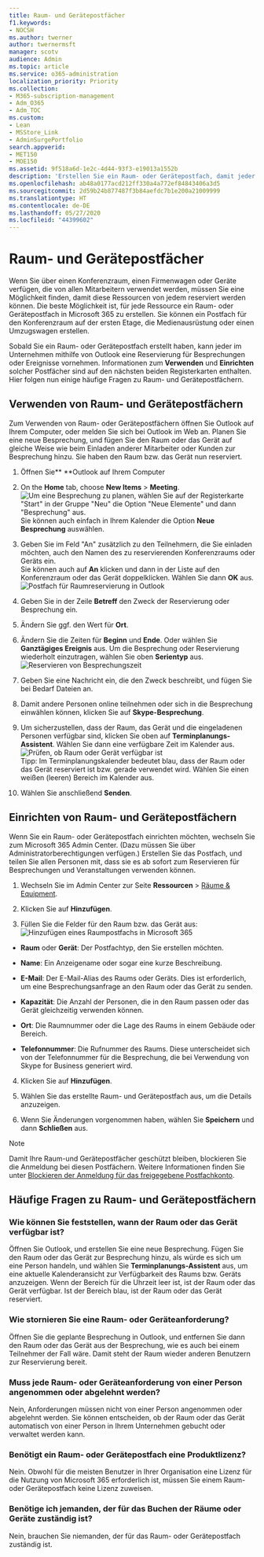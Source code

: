 ```yaml
---
title: Raum- und Gerätepostfächer
f1.keywords:
- NOCSH
ms.author: twerner
author: twernermsft
manager: scotv
audience: Admin
ms.topic: article
ms.service: o365-administration
localization_priority: Priority
ms.collection:
- M365-subscription-management
- Adm_O365
- Adm_TOC
ms.custom:
- Lean
- MSStore_Link
- AdminSurgePortfolio
search.appverid:
- MET150
- MOE150
ms.assetid: 9f518a6d-1e2c-4d44-93f3-e19013a1552b
description: 'Erstellen Sie ein Raum- oder Gerätepostfach, damit jeder im Unternehmen mithilfe von Outlook eine Reservierung für Besprechungen oder Ereignisse vornehmen. '
ms.openlocfilehash: ab48a0177acd212ff330a4a772ef84843406a3d5
ms.sourcegitcommit: 2d59b24b877487f3b84aefdc7b1e200a21009999
ms.translationtype: HT
ms.contentlocale: de-DE
ms.lasthandoff: 05/27/2020
ms.locfileid: "44399602"
---
```

# <a name="room-and-equipment-mailboxes"></a>Raum- und Gerätepostfächer

Wenn Sie über einen Konferenzraum, einen Firmenwagen oder Geräte verfügen, die von allen Mitarbeitern verwendet werden, müssen Sie eine Möglichkeit finden, damit diese Ressourcen von jedem reserviert werden können. Die beste Möglichkeit ist, für jede Ressource ein Raum- oder Gerätepostfach in Microsoft 365 zu erstellen. Sie können ein Postfach für den Konferenzraum auf der ersten Etage, die Medienausrüstung oder einen Umzugswagen erstellen.
  
Sobald Sie ein Raum- oder Gerätepostfach erstellt haben, kann jeder im Unternehmen mithilfe von Outlook eine Reservierung für Besprechungen oder Ereignisse vornehmen. Informationen zum **Verwenden** und **Einrichten** solcher Postfächer sind auf den nächsten beiden Registerkarten enthalten. Hier folgen nun einige häufige Fragen zu Raum- und Gerätepostfächern. 
  
## <a name="use-room-and-equipment-mailboxes"></a>Verwenden von Raum- und Gerätepostfächern

Zum Verwenden von Raum- oder Gerätepostfächern öffnen Sie Outlook auf Ihrem Computer, oder melden Sie sich bei Outlook im Web an. Planen Sie eine neue Besprechung, und fügen Sie den Raum oder das Gerät auf gleiche Weise wie beim Einladen anderer Mitarbeiter oder Kunden zur Besprechung hinzu. Sie haben den Raum bzw. das Gerät nun reserviert.
  
1. Öffnen Sie** **Outlook auf Ihrem Computer 
    
2. On the **Home** tab, choose **New Items** \> **Meeting**.<br/>![Um eine Besprechung zu planen, wählen Sie auf der Registerkarte "Start" in der Gruppe "Neu" die Option "Neue Elemente" und dann "Besprechung" aus.](../../media/ffd575a8-1036-4d67-b839-73941fc60276.png)<br/>Sie können auch einfach in Ihrem Kalender die Option **Neue Besprechung** auswählen.
    
3. Geben Sie im Feld "An" zusätzlich zu den Teilnehmern, die Sie einladen möchten, auch den Namen des zu reservierenden Konferenzraums oder Geräts ein.<br/>Sie können auch auf **An** klicken und dann in der Liste auf den Konferenzraum oder das Gerät doppelklicken. Wählen Sie dann **OK** aus.<br/>![Postfach für Raumreservierung in Outlook](../../media/4588c806-9fb9-46c9-b2d8-34caa943e28e.png)
  
4. Geben Sie in der Zeile **Betreff** den Zweck der Reservierung oder Besprechung ein. 
    
5. Ändern Sie ggf. den Wert für **Ort**. 
    
6. Ändern Sie die Zeiten für **Beginn** und **Ende**. Oder wählen Sie **Ganztägiges Ereignis** aus. Um die Besprechung oder Reservierung wiederholt einzutragen, wählen Sie oben **Serientyp** aus.<br/>![Reservieren von Besprechungszeit](../../media/4b72a0a6-4da2-449e-909e-85ea79f78e2c.png)
  
7. Geben Sie eine Nachricht ein, die den Zweck beschreibt, und fügen Sie bei Bedarf Dateien an.
    
8. Damit andere Personen online teilnehmen oder sich in die Besprechung einwählen können, klicken Sie auf **Skype-Besprechung**.
    
9. Um sicherzustellen, dass der Raum, das Gerät und die eingeladenen Personen verfügbar sind, klicken Sie oben auf **Terminplanungs-Assistent**. Wählen Sie dann eine verfügbare Zeit im Kalender aus.<br/> ![Prüfen, ob Raum oder Gerät verfügbar ist](../../media/eb0097c6-4263-4b63-bfca-f7c03ad99b4f.png)<br/>Tipp: Im Terminplanungskalender bedeutet blau, dass der Raum oder das Gerät reserviert ist bzw. gerade verwendet wird. Wählen Sie einen weißen (leeren) Bereich im Kalender aus. 
  
10. Wählen Sie anschließend **Senden**.
    
## <a name="set-up-room-and-equipment-mailboxes"></a>Einrichten von Raum- und Gerätepostfächern

Wenn Sie ein Raum- oder Gerätepostfach einrichten möchten, wechseln Sie zum Microsoft 365 Admin Center. (Dazu müssen Sie über Administratorberechtigungen verfügen.) Erstellen Sie das Postfach, und teilen Sie allen Personen mit, dass sie es ab sofort zum Reservieren für Besprechungen und Veranstaltungen verwenden können.
  
1. Wechseln Sie im Admin Center zur Seite **Ressourcen** \> [Räume &amp; Equipment](https://go.microsoft.com/fwlink/p/?linkid=2067334).
  
2. Klicken Sie auf **Hinzufügen**.
    
3. Füllen Sie die Felder für den Raum bzw. das Gerät aus:<br/>![Hinzufügen eines Raumpostfachs in Microsoft 365](../../media/114d49e3-976e-40ef-b0af-2b0f5c85f15e.png)<br/>
  
  - **Raum** oder **Gerät**: Der Postfachtyp, den Sie erstellen möchten.
    
  - **Name**: Ein Anzeigename oder sogar eine kurze Beschreibung.
    
  - **E-Mail**: Der E-Mail-Alias des Raums oder Geräts. Dies ist erforderlich, um eine Besprechungsanfrage an den Raum oder das Gerät zu senden.
    
  - **Kapazität**: Die Anzahl der Personen, die in den Raum passen oder das Gerät gleichzeitig verwenden können.
    
  - **Ort**: Die Raumnummer oder die Lage des Raums in einem Gebäude oder Bereich.
    
  - **Telefonnummer**: Die Rufnummer des Raums. Diese unterscheidet sich von der Telefonnummer für die Besprechung, die bei Verwendung von Skype for Business generiert wird.
    
4. Klicken Sie auf **Hinzufügen**.
    
5. Wählen Sie das erstellte Raum- und Gerätepostfach aus, um die Details anzuzeigen.
  
6. Wenn Sie Änderungen vorgenommen haben, wählen Sie **Speichern** und dann **Schließen** aus.

> [!Note]
> Damit Ihre Raum-und Gerätepostfächer geschützt bleiben, blockieren Sie die Anmeldung bei diesen Postfächern. Weitere Informationen finden Sie unter [Blockieren der Anmeldung für das freigegebene Postfachkonto](https://docs.microsoft.com/office365/admin/email/create-a-shared-mailbox?view=o365-worldwide#block-sign-in-for-the-shared-mailbox-account).

## <a name="common-questions-about-room-and-equipment-mailboxes"></a>Häufige Fragen zu Raum- und Gerätepostfächern

### <a name="how-can-you-tell-when-the-room-or-equipment-is-available"></a>Wie können Sie feststellen, wann der Raum oder das Gerät verfügbar ist?

Öffnen Sie Outlook, und erstellen Sie eine neue Besprechung. Fügen Sie den Raum oder das Gerät zur Besprechung hinzu, als würde es sich um eine Person handeln, und wählen Sie **Terminplanungs-Assistent** aus, um eine aktuelle Kalenderansicht zur Verfügbarkeit des Raums bzw. Geräts anzuzeigen. Wenn der Bereich für die Uhrzeit leer ist, ist der Raum oder das Gerät verfügbar. Ist der Bereich blau, ist der Raum oder das Gerät reserviert. 
  
### <a name="how-do-you-cancel-a-room-or-equipment-request"></a>Wie stornieren Sie eine Raum- oder Geräteanforderung?

Öffnen Sie die geplante Besprechung in Outlook, und entfernen Sie dann den Raum oder das Gerät aus der Besprechung, wie es auch bei einem Teilnehmer der Fall wäre. Damit steht der Raum wieder anderen Benutzern zur Reservierung bereit.
  
### <a name="does-someone-have-to-accept-or-decline-every-room-or-equipment-request"></a>Muss jede Raum- oder Geräteanforderung von einer Person angenommen oder abgelehnt werden?

 Nein, Anforderungen müssen nicht von einer Person angenommen oder abgelehnt werden. Sie können entscheiden, ob der Raum oder das Gerät automatisch von einer Person in Ihrem Unternehmen gebucht oder verwaltet werden kann. 
  
### <a name="does-a-room-mailbox-or-equipment-mailbox-need-a-product-license"></a>Benötigt ein Raum- oder Gerätepostfach eine Produktlizenz?

Nein. Obwohl für die meisten Benutzer in Ihrer Organisation eine Lizenz für die Nutzung von Microsoft 365 erforderlich ist, müssen Sie einem Raum- oder Gerätepostfach keine Lizenz zuweisen.
  
### <a name="do-i-need-an-owner-in-charge-of-booking-the-rooms-or-equipment"></a>Benötige ich jemanden, der für das Buchen der Räume oder Geräte zuständig ist?

 Nein, brauchen Sie niemanden, der für das Raum- oder Gerätepostfach zuständig ist. 

